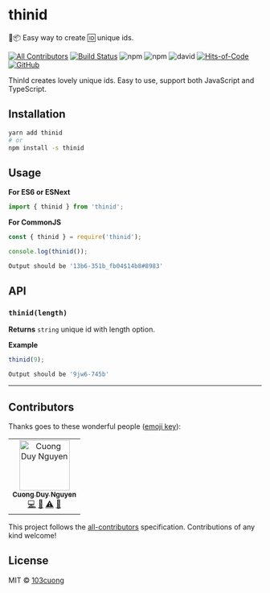 # thinid

🚀📦 Easy way to create 🆔 unique ids.

[![All Contributors](https://img.shields.io/badge/all_contributors-1-orange.svg)](#contributors)
[![Build Status](https://travis-ci.com/103cuong/thinid.svg?branch=master)](https://travis-ci.com/103cuong/thinid)
![npm](https://img.shields.io/npm/v/thinid.svg)
![npm](https://img.shields.io/npm/dw/thinid)
![david](https://img.shields.io/david/103cuong/thinid.svg)
[![Hits-of-Code](https://hitsofcode.com/github/103cuong/thinid)](https://hitsofcode.com/view/github/103cuong/thinid)
[![GitHub](https://img.shields.io/github/license/103cuong/thinid.svg)](https://github.com/103cuong/thinid/blob/master/LICENSE)

ThinId creates lovely unique ids. Easy to use, support both JavaScript and TypeScript.

## Installation

```sh
yarn add thinid
# or
npm install -s thinid
```

## Usage

**For ES6 or ESNext**

```javascript
import { thinid } from 'thinid';
```

**For CommonJS**

```javascript
const { thinid } = require('thinid');
```

```javascript
console.log(thinid());
```

```sh
Output should be '13b6-351b_fb04$14b8#8983'
```

## API

### `thinid(length)`

**Returns** `string` unique id with length option.

**Example**

```javascript
thinid(9);
```

```sh
Output should be '9jw6-745b'
```

---

## Contributors

Thanks goes to these wonderful people ([emoji key](https://allcontributors.org/docs/en/emoji-key)):

<!-- ALL-CONTRIBUTORS-LIST:START - Do not remove or modify this section -->
<!-- prettier-ignore -->
<table><tr><td align="center"><a href="http://103cuong.me"><img src="https://avatars0.githubusercontent.com/u/34389409?v=4" width="100px;" alt="Cuong Duy Nguyen"/><br /><sub><b>Cuong Duy Nguyen</b></sub></a><br /><a href="https://github.com/103cuong/thinid/commits?author=103cuong" title="Code">💻</a> <a href="https://github.com/103cuong/thinid/commits?author=103cuong" title="Documentation">📖</a> <a href="https://github.com/103cuong/thinid/commits?author=103cuong" title="Tests">⚠️</a> <a href="#review-103cuong" title="Reviewed Pull Requests">👀</a></td></tr></table>

<!-- ALL-CONTRIBUTORS-LIST:END -->

This project follows the [all-contributors](https://github.com/all-contributors/all-contributors) specification. Contributions of any kind welcome!

## License

MIT © [103cuong](https://github.com/103cuong)
